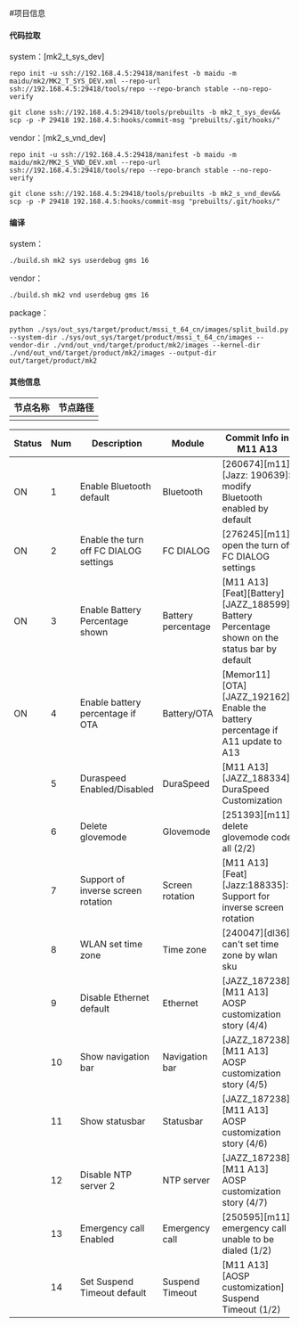#项目信息
#### 代码拉取
system：[mk2_t_sys_dev]
```
repo init -u ssh://192.168.4.5:29418/manifest -b maidu -m maidu/mk2/MK2_T_SYS_DEV.xml --repo-url ssh://192.168.4.5:29418/tools/repo --repo-branch stable --no-repo-verify

git clone ssh://192.168.4.5:29418/tools/prebuilts -b mk2_t_sys_dev&& scp -p -P 29418 192.168.4.5:hooks/commit-msg "prebuilts/.git/hooks/"
```

vendor：[mk2_s_vnd_dev]
```
repo init -u ssh://192.168.4.5:29418/manifest -b maidu -m maidu/mk2/MK2_S_VND_DEV.xml --repo-url ssh://192.168.4.5:29418/tools/repo --repo-branch stable --no-repo-verify

git clone ssh://192.168.4.5:29418/tools/prebuilts -b mk2_s_vnd_dev&& scp -p -P 29418 192.168.4.5:hooks/commit-msg "prebuilts/.git/hooks/"
```
#### 编译
system：
```
./build.sh mk2 sys userdebug gms 16
```

vendor：
```
./build.sh mk2 vnd userdebug gms 16
```

package：
```
python ./sys/out_sys/target/product/mssi_t_64_cn/images/split_build.py --system-dir ./sys/out_sys/target/product/mssi_t_64_cn/images --vendor-dir ./vnd/out_vnd/target/product/mk2/images --kernel-dir ./vnd/out_vnd/target/product/mk2/images --output-dir out/target/product/mk2
```

#### 其他信息
| 节点名称 | 节点路径 |
| ---- | ---- |
|      |      |


| Status | Num | Description                            | Module             | Commit Info in M11 A13                                                                       | Path                                                                         | Hash                                     | Key Changes                                                                              |
| ------ | --- | -------------------------------------- | ------------------ | -------------------------------------------------------------------------------------------- | ---------------------------------------------------------------------------- | ---------------------------------------- | ---------------------------------------------------------------------------------------- |
| ON     | 1   | Enable Bluetooth default               | Bluetooth          | [260674][m11][Jazz: 190639]: modify Bluetooth enabled by default                             | vendor/mediatek/proprietary/apps/SettingsProvider/                           | 1ec687a441253433c6bc794624483726ce9ae723 | `<bool name="def_bluetooth_on">true</bool>`                                              |
| ON     | 2   | Enable the turn off FC DIALOG settings | FC DIALOG          | [276245][m11]: open the turn off FC DIALOG settings                                          | vendor/mediatek/proprietary/apps/SettingsProvider/                           | dc15b9e42587547a4b548c77d2791e7cbc17df26 | `globalSettings.insertSettingLocked(Settings.Global.FC_DIALOG, ...)`                     |
| ON     | 3   | Enable Battery Percentage shown        | Battery percentage | [M11 A13][Feat][Battery][JAZZ_188599]: Battery Percentage shown on the status bar by default | vendor/mediatek/proprietary/apps/SettingsProvider/                           | 442e5c138093ebe2eb8785196f0f789547c97996 | `loadSetting(stmt, Settings.System.SHOW_BATTERY_PERCENT, 1);`                            |
| ON     | 4   | Enable battery percentage if OTA       | Battery/OTA        | [Memor11][OTA][JAZZ_192162]: Enable the battery percentage if A11 update to A13              | vendor/mediatek/proprietary/apps/SettingsProvider/                           | 0fcd9a5ff2d9df02186614195e006242b983db7c | `Settings.System.SHOW_BATTERY_PERCENT, "1",`                                             |
|        | 5   | Duraspeed Enabled/Disabled             | DuraSpeed          | [M11 A13][JAZZ_188334]: DuraSpeed Customization                                              | vendor/mediatek/proprietary/apps/SettingsProvider/                           | 9c926fefcfcb7a46b4b2382542022c44efd5a8d0 | `Settings.System.SETTING_DURASPEED_ENABLED, "0",`                                        |
|        | 6   | Delete glovemode                       | Glovemode          | [251393][m11]: delete glovemode code all (2/2)                                               | vendor/mediatek/proprietary/apps/SettingsProvider/                           | 406ff6aaa17b14fbef0f5a46b4c6c0f0277dd44a | `Settings.System.GLOVES_MODE,`                                                           |
|        | 7   | Support of inverse screen rotation     | Screen rotation    | [M11 A13][Feat][Jazz:188335]: Support for inverse screen rotation                            | vendor/mediatek/proprietary/apps/SettingsProvider/                           | 8a0817d1f9a387d676a0c240cee07bcca1f3d286 | `<bool name="def_allow_all_rotation">`                                                   |
|        | 8   | WLAN set time zone                     | Time zone          | [240047][dl36]: can't set time zone by wlan sku                                              | vendor/mediatek/proprietary/apps/SettingsProvider/                           | 241198ea1644db1f8dfa0aea15da64ceceb9e069 | `Settings.Global.AUTO_TIME_ZONE,`                                                        |
|        | 9   | Disable Ethernet default               | Ethernet           | [JAZZ_187238][M11 A13] AOSP customization story (4/4)                                        | vendor/mediatek/proprietary/apps/SettingsProvider/                           | ef4fa422f3a203541eaf43b696cf8d306f07b865 | `<bool name="def_ethernet_on">false</bool>`                                              |
|        | 10  | Show navigation bar                    | Navigation bar     | [JAZZ_187238][M11 A13] AOSP customization story (4/5)                                        | vendor/mediatek/proprietary/apps/SettingsProvider/                           | ef4fa422f3a203541eaf43b696cf8d306f07b866 | `<integer name="def_force_show_navbar">1</integer>`                                      |
|        | 11  | Show statusbar                         | Statusbar          | [JAZZ_187238][M11 A13] AOSP customization story (4/6)                                        | vendor/mediatek/proprietary/apps/SettingsProvider/                           | ef4fa422f3a203541eaf43b696cf8d306f07b867 | `<integer name="def_force_show_statusbar">1</integer>`                                   |
|        | 12  | Disable NTP server 2                   | NTP server         | [JAZZ_187238][M11 A13] AOSP customization story (4/7)                                        | vendor/mediatek/proprietary/apps/SettingsProvider/                           | ef4fa422f3a203541eaf43b696cf8d306f07b868 | `<string name="def_ntp_server_2" translatable="false">persist.vendor.ntp.svr_2</string>` |
|        | 13  | Emergency call Enabled                 | Emergency call     | [250595][m11]: emergency call unable to be dialed (1/2)                                      | device/mediatek/common/overlay/ago/frameworks/base/packages/SettingsProvider | 6732761498e09a5872d65022d7da2beb0416631d | `# PRODUCT_PACKAGES += MtkEmergencyInfo`                                                 |
|        | 14  | Set Suspend Timeout default            | Suspend Timeout    | [M11 A13] [AOSP customization] Suspend Timeout (1/2)                                         | frameworks/base/packages/SettingsProvider                                    | eacc7a956a0362c03b5623ccd55f9c963b7d5997 | `loadIntegerSetting(stmt, DL_SCREEN_OFF_TIMEOUT, R.integer.def_screen_off_timeout);`     |